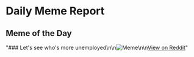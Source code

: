 # Daily Meme Report

## Meme of the Day
"### Let's see who's more unemployed\n\n![Meme](https://i.redd.it/p9zmsxqof9wf1.png)\n\n[View on Reddit](https://redd.it/1obhob5)"
